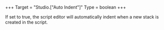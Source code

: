 +++
Target = "Studio.["Auto Indent"]"
Type = boolean
+++

If set to true, the script editor will automatically indent when a new stack is created in the script.